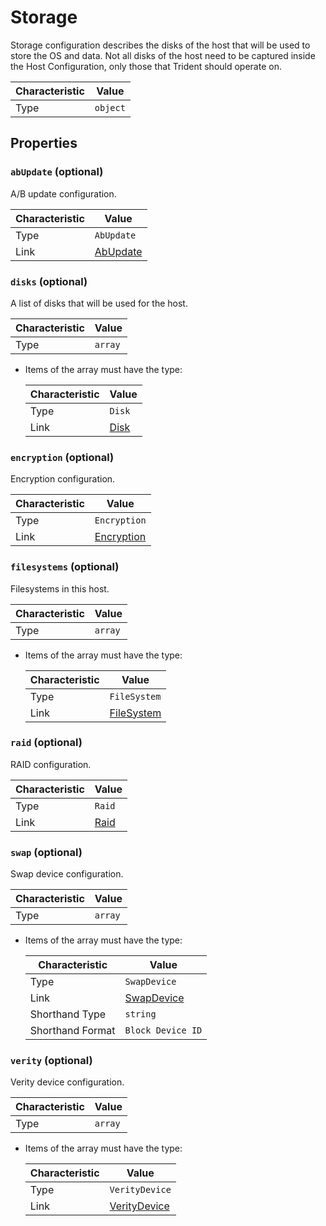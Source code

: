 <!-- THIS FILE IS AUTOMATICALLY GENERATED BY DOCBUILDER, DO NOT EDIT MANUALLY! -->

# Storage

Storage configuration describes the disks of the host that will be used to store the OS and data. Not all disks of the host need to be captured inside the Host Configuration, only those that Trident should operate on.

| Characteristic | Value    |
| -------------- | -------- |
| Type           | `object` |

## Properties

### `abUpdate` (optional)

A/B update configuration.

| Characteristic | Value                     |
| -------------- | ------------------------- |
| Type           | `AbUpdate`                |
| Link           | [AbUpdate](./AbUpdate.md) |

### `disks` (optional)

A list of disks that will be used for the host.

| Characteristic | Value   |
| -------------- | ------- |
| Type           | `array` |

- Items of the array must have the type:

   | Characteristic | Value             |
   | -------------- | ----------------- |
   | Type           | `Disk`            |
   | Link           | [Disk](./Disk.md) |

### `encryption` (optional)

Encryption configuration.

| Characteristic | Value                         |
| -------------- | ----------------------------- |
| Type           | `Encryption`                  |
| Link           | [Encryption](./Encryption.md) |

### `filesystems` (optional)

Filesystems in this host.

| Characteristic | Value   |
| -------------- | ------- |
| Type           | `array` |

- Items of the array must have the type:

   | Characteristic | Value                         |
   | -------------- | ----------------------------- |
   | Type           | `FileSystem`                  |
   | Link           | [FileSystem](./FileSystem.md) |

### `raid` (optional)

RAID configuration.

| Characteristic | Value             |
| -------------- | ----------------- |
| Type           | `Raid`            |
| Link           | [Raid](./Raid.md) |

### `swap` (optional)

Swap device configuration.

| Characteristic | Value   |
| -------------- | ------- |
| Type           | `array` |

- Items of the array must have the type:

   | Characteristic   | Value                         |
   | ---------------- | ----------------------------- |
   | Type             | `SwapDevice`                  |
   | Link             | [SwapDevice](./SwapDevice.md) |
   | Shorthand Type   | `string`                      |
   | Shorthand Format | `Block Device ID`             |

### `verity` (optional)

Verity device configuration.

| Characteristic | Value   |
| -------------- | ------- |
| Type           | `array` |

- Items of the array must have the type:

   | Characteristic | Value                             |
   | -------------- | --------------------------------- |
   | Type           | `VerityDevice`                    |
   | Link           | [VerityDevice](./VerityDevice.md) |

